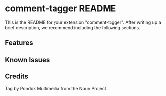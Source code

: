 # comment-tagger README

This is the README for your extension "comment-tagger". After writing up a brief description, we recommend including the following sections.

## Features

## Known Issues

## Credits

Tag by Pondok Multimedia from the Noun Project
